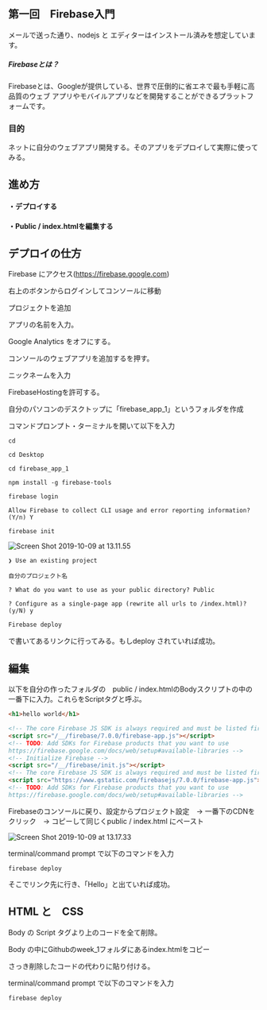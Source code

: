 ## 第一回　Firebase入門
メールで送った通り、nodejs と エディターはインストール済みを想定しています。

##### Firebaseとは？
Firebaseとは、Googleが提供している、世界で圧倒的に省エネで最も手軽に高品質のウェブ
アプリやモバイルアプリなどを開発することができるプラットフォームです。


### 目的
ネットに自分のウェブアプリ開発する。そのアプリをデプロイして実際に使ってみる。

## 進め方

#### ・デプロイする
#### ・Public / index.htmlを編集する

##  デプロイの仕方
Firebase にアクセス(https://firebase.google.com)

右上のボタンからログインしてコンソールに移動

プロジェクトを追加

アプリの名前を入力。

Google Analytics をオフにする。

コンソールのウェブアプリを追加するを押す。

ニックネームを入力

FirebaseHostingを許可する。

自分のパソコンのデスクトップに「firebase_app_1」というフォルダを作成

コマンドプロンプト・ターミナルを開いて以下を入力

```
cd 
```
```
cd Desktop
```
```
cd firebase_app_1
```
```
npm install -g firebase-tools
```

```
firebase login
```

```
Allow Firebase to collect CLI usage and error reporting information? (Y/n) Y
```

```
firebase init
```

![Screen Shot 2019-10-09 at 13.11.55](file:///Users/natsukikataoka/Desktop/Screen%20Shot%202019-10-09%20at%2013.11.55.png)

```
❯ Use an existing project
```

```
自分のプロジェクト名
```

```
? What do you want to use as your public directory? Public
```

```
? Configure as a single-page app (rewrite all urls to /index.html)? (y/N) y
```

```Javascript
Firebase deploy
```

で書いてあるリンクに行ってみる。もしdeploy されていれば成功。

## 編集
以下を自分の作ったフォルダの　public / index.htmlのBodyスクリプトの中の一番下に入力。これらをScriptタグと呼ぶ。

```html
<h1>hello world</h1>

<!-- The core Firebase JS SDK is always required and must be listed first -->
<script src="/__/firebase/7.0.0/firebase-app.js"></script>
<!-- TODO: Add SDKs for Firebase products that you want to use
https://firebase.google.com/docs/web/setup#available-libraries -->
<!-- Initialize Firebase -->
<script src="/__/firebase/init.js"></script>
<!-- The core Firebase JS SDK is always required and must be listed first -->
<script src="https://www.gstatic.com/firebasejs/7.0.0/firebase-app.js"></script>
<!-- TODO: Add SDKs for Firebase products that you want to use
https://firebase.google.com/docs/web/setup#available-libraries -->
```
Firebaseのコンソールに戻り、設定からプロジェクト設定　→  一番下のCDNをクリック　→ コピーして同じくpublic / index.html にペースト

![Screen Shot 2019-10-09 at 13.17.33](file:///Users/natsukikataoka/Desktop/Screen%20Shot%202019-10-09%20at%2013.17.33.png)

terminal/command prompt で以下のコマンドを入力

```
firebase deploy
```
そこでリンク先に行き、「Hello」と出ていれば成功。

## HTML と　CSS
Body の Script タグより上のコードを全て削除。

Body の中にGithubのweek_1フォルダにあるindex.htmlをコピー

さっき削除したコードの代わりに貼り付ける。


terminal/command prompt で以下のコマンドを入力

```
firebase deploy
```

